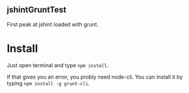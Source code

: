 ## jshintGruntTest

First peak at jshint loaded with grunt.

# Install

Just open terminal and type `npm install`.

If that gives you an error, you probly need node-cli. You can install it by typing `npm install -g grunt-cli`.

